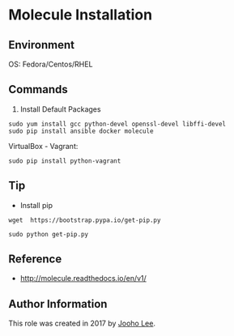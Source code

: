 # Molecule Installation

Environment
-----------

OS: Fedora/Centos/RHEL

Commands
--------
1. Install Default Packages
~~~
sudo yum install gcc python-devel openssl-devel libffi-devel
sudo pip install ansible docker molecule 
~~~

VirtualBox - Vagrant:
~~~
sudo pip install python-vagrant
~~~

Tip
---

- Install pip
~~~
wget  https://bootstrap.pypa.io/get-pip.py

sudo python get-pip.py
~~~

Reference
---------
- http://molecule.readthedocs.io/en/v1/

Author Information
------------------
This role was created in 2017 by [Jooho Lee](http://github.com/jooho).

